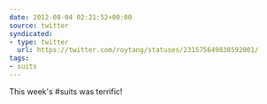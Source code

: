 ```yaml
---
date: 2012-08-04 02:21:52+00:00
source: twitter
syndicated:
- type: twitter
  url: https://twitter.com/roytang/statuses/231575649838592001/
tags:
- suits
---
```


This week's #suits was terrific!